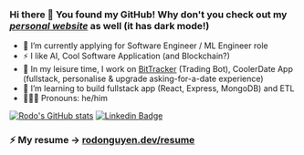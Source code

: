 ### Hi there 👋 You found my GitHub! Why don't you check out my *[personal website](https://rodonguyen.dev/)* as well (it has dark mode!)

- 💼 I’m currently applying for Software Engineer / ML Engineer role 
- ⚡ I like AI, Cool Software Application (and Blockchain?)
- 🔭 In my leisure time, I work on [BitTracker](https://github.com/rodonguyen/BitTracker) (Trading Bot), CoolerDate App (fullstack, personalise & upgrade asking-for-a-date experience)
- 🌱 I’m learning to build fullstack app (React, Express, MongoDB) and ETL
- 🧍🏽‍♂️ Pronouns: he/him  

[![Rodo's GitHub stats](https://github-readme-stats.vercel.app/api?username=rodonguyen&count_private=true&show_icons=true&theme=algolia)](https://www.linkedin.com/in/rodonguyen/) 
[![Linkedin Badge](https://img.shields.io/badge/rodonguyen-vn?style=for-the-badge&logo=linkedin&logoColor=white&link=https://www.linkedin.com/in/rodonguyen/)](https://www.linkedin.com/in/rodonguyen/)


### ⚡ My resume -> [rodonguyen.dev/resume](https://rodonguyen.dev/resume)

